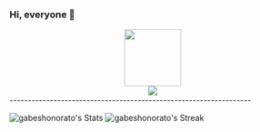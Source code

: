 ### Hi, everyone 👋

<div align="center">
<img width = "100px" height = "100px" src="https://i.imgur.com/uUs0tHg.png align="center"/>
</div>


<div align="center">
<img src="https://komarev.com/ghpvc/?username=gabeshonorato&&style=flat-square" align="center" />
</div>
------------------------------------------------------------------



![gabeshonorato's Stats](https://github-readme-stats.vercel.app/api?username=gabeshonorato&theme=tokyonight&show_icons=true&hide_border=true&count_private=true)
![gabeshonorato's Streak](https://github-readme-streak-stats.herokuapp.com/?user=gabeshonorato&theme=tokyonight&hide_border=true)

<!--
**gabeshonorato/gabeshonorato** is a ✨ _special_ ✨ repository because its `README.md` (this file) appears on your GitHub profile.

Here are some ideas to get you started:

- 🔭 I’m currently working on ...
- 🌱 I’m currently learning ...
- 👯 I’m looking to collaborate on ...
- 🤔 I’m looking for help with ...
- 💬 Ask me about ...
- 📫 How to reach me: ...
- 😄 Pronouns: ...
- ⚡ Fun fact: ...
-->
